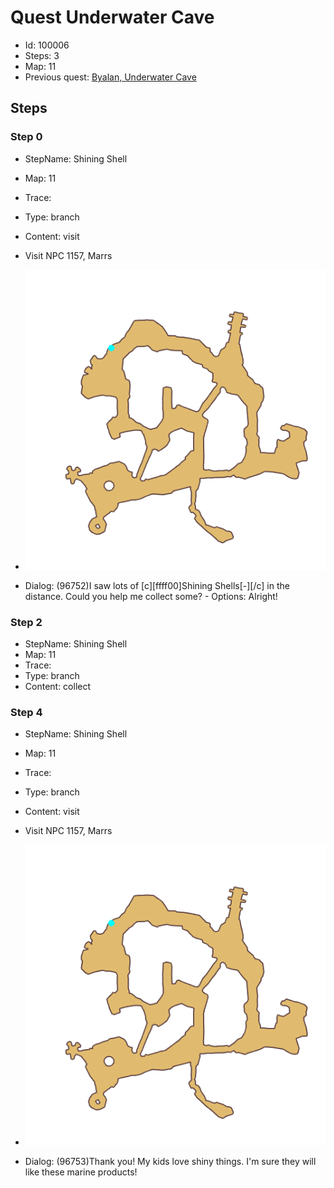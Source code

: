 # Quest Underwater Cave

- Id: 100006
- Steps: 3
- Map: 11
- Previous quest: [Byalan, Underwater Cave](100005.md)

## Steps

### Step 0
- StepName:  Shining Shell
- Map:  11
- Trace:  
- Type:  branch
- Content:  visit
- Visit NPC 1157, Marrs

- ![images/100006_0.png](images/100006_0.png)
- Dialog: (96752)I saw lots of [c][ffff00]Shining Shells[-][/c] in the distance. Could you help me collect some? - Options: Alright!


### Step 2
- StepName:  Shining Shell
- Map:  11
- Trace:  
- Type:  branch
- Content:  collect


### Step 4
- StepName:  Shining Shell
- Map:  11
- Trace:  
- Type:  branch
- Content:  visit
- Visit NPC 1157, Marrs

- ![images/100006_4.png](images/100006_4.png)
- Dialog: (96753)Thank you! My kids love shiny things. I'm sure they will like these marine products! 


